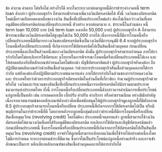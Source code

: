 ข้อ
คำถาม
คำตอบ
ได้หรือไม่
อย่างไรก็ดี หากในระยะเวลาต่อมาลูกหนี้มีการชำระค่างวดหนี้ term loan ดังกล่าว ผู้ประกอบธุรกิจ
ก็สามารถพิจารณาเพิ่มวงเงินบัตรเครดิตได้ ทั้งนี้ วงเงินของบัตรเครดิตใหม่เมื่อรวมกับยอดคงเหลือของวงเงิน
สินเชื่อที่เปลี่ยนประเภทใหม่แล้ว ต้องไม่เกินกว่าวงเงินที่เคยอนุมัติของบัตรเครดิตก่อนเปลี่ยนประเภทหนึ่
ตัวอย่าง หากต่อมานาย ก. ชำระหนี้ในส่วนของ หนี้ term loan 10,000 บาท (หนี้ term loan คงเหลือ
50,000 บาท) ผู้ประกอบธุรกิจ A ก็สามารถพิจารณาเพิ่มวงเงินบัตรเครดิตได้สูงสุดไม่เกิน 50,000 บาทได้
เนื่องจากหนี้ที่มีการโอนหนี้หรือเปลี่ยนประเภทหนี้มีที่มาจากวงเงินของบัตรเครดิตซึ่งเป็นวงเงินที่มีการอนุมัติ
6.4 หากผู้ประกอบธุรกิจโอนหนี้หรือเปลี่ยนประเภทหนี้
ที่เกิดจากการใช้บัตรเครดิตไปเป็นสินเชื่อส่วนบุคคล ก่อนเปลี่ยนประเภทหนี้และถือเป็นส่วนหนึ่งของวงเงินบัตรเครดิต ดังนั้น ผู้ประกอบธุรกิจสามารถกำหนด
ภายใต้การก้ากับโดยไม่ยกเลิกการใช้บัตรและ
นโยบายในการพิจารณาโอนหนี้หรือเปลี่ยนประเภทหนี้ได้เอง และให้สอดคล้องกับที่หลักเกณฑ์กำหนดโดยไม่ต้องนํา
บัญชีบัตรเครดิตแล้ว ผู้ประกอบธุรกิจยังคงต้อง
ถือปฏิบัติตามหลักเกณฑ์ว่าด้วยสินเชื่อส่วนบุคคล ว่าด้วยการประกอบธุรกิจสินเชื่อส่วนบุคคลภายใต้การกำกับ แต่ยังคงต้องถือปฏิบัติตามประกาศธนาคารแห่ง
ภายใต้การกำกับในส่วนของการกำหนดวงเงินและ ประเทศไทยว่าด้วยการประกอบธุรกิจบัตรเครดิตในส่วนอื่นที่เกี่ยวข้อง
จำนวนผู้ประกอบธุรกิจด้วยหรือไม่
วงเงินและจำนวนของสินเชื่อที่เปลี่ยนประเภทหนี้มาจากบัตรเครดิตไปนับรวมตามประกาศธนาคารแห่งประเทศไทย
ทั้งนี้ การโอนหนี้หรือเปลี่ยนประเภทหนี้ดังกล่าวควรดำเนินการเพื่อประโยชน์แก่ลูกหนี้เป็นหลัก เช่น
การลดดอกเบี้ย เบี้ยปรับ ค่าปรับ ค่าบริการ หรือค่าธรรมเนียม อย่างมีนัยสำคัญ
เนื่องจากเจตนารมณ์ของหลักเกณฑ์ดังกล่าวคือเพื่อสนับสนุนให้ผู้ประกอบธุรกิจดูแลลูกหนี้ที่มีศักยภาพ
6.5 ผู้ประกอบธุรกิจสามารถโอนหนี้หรือเปลี่ยน
ประเภทหนี้ที่เกิดจากการใช้บัตรเครดิตไปเป็น
หรือมีพฤติกรรมในการชำระหนี้ที่ดี โดยภายหลังจากลูกหนี้กลุ่มดังกล่าวชำระหนี้ที่มีการโอนหนี้หรือเปลี่ยน
สินเชื่อหมุนเวียน (revolving credit) โดยไม่ต้อง ประเภทหนี้จนครบแล้ว ลูกหนี้สามารถใช้วงเงินบัตรเครดิตได้ตามวงเงินที่เคยได้รับอนุมัติของบัตรเครดิต
ยกเลิกการใช้บัตรและบัญชีบัตรเครดิตแล้ว
ก่อนเปลี่ยนประเภทหนี้ ซึ่งการโอนหนี้หรือเปลี่ยนประเภทหนี้ที่เกิดจากการใช้บัตรเครดิตไปเป็นสินเชื่อหมุนเวียน
(revolving credit) อาจทำให้ลูกหนี้สามารถเบิกถอนเงินเพื่อใช้จ่ายได้อย่างต่อเนื่องโดยไม่มีการกำหนด
ระยะการผ่อนชำระที่ชัดเจน ซึ่งอาจไม่เป็นประโยชน์แก่ลูกหนี้อย่างแท้จริง และอาจเข้าลักษณะเป็นการ
หลีกเลี่ยงหลักเกณฑ์ของสินเชื่อส่วนบุคคลภายใต้การกำกับได้
